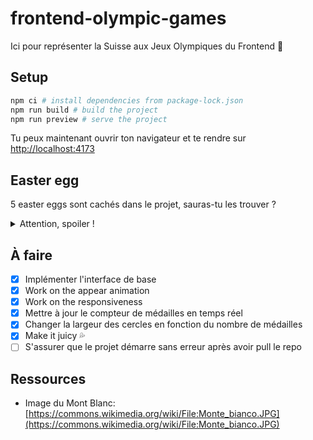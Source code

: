 # frontend-olympic-games

Ici pour représenter la Suisse aux Jeux Olympiques du Frontend 🎨

## Setup

```bash
npm ci # install dependencies from package-lock.json
npm run build # build the project
npm run preview # serve the project
```

Tu peux maintenant ouvrir ton navigateur et te rendre sur [http://localhost:4173](http://localhost:4173)

## Easter egg

5 easter eggs sont cachés dans le projet, sauras-tu les trouver ?

<details>
<summary>Attention, spoiler !</summary>

- Les totaux pour chaque continent pulsent au hover.
- Ton curseur a un effet magnétique sur les cercles du logo des Jeux Olympiques et a tendance à attirer vers lui une petite masse brillante qui se trouve dans les médailles or, argent et bronze.
- Que se passe-t-il si tu passes ton curseur en dessous du mot "Paris" dans le titre ?
- Et si tu cliques dessus ?
- Les montagnes bougent en fonction de la position de ton curseur mais... que se passe-t-il si tu passes ton curseur en dessus ?

</details>

## À faire

- [x] Implémenter l'interface de base
- [x] Work on the appear animation
- [x] Work on the responsiveness
- [x] Mettre à jour le compteur de médailles en temps réel
- [x] Changer la largeur des cercles en fonction du nombre de médailles
- [x] Make it juicy 💦
- [ ] S'assurer que le projet démarre sans erreur après avoir pull le repo

## Ressources

- Image du Mont Blanc: [https://commons.wikimedia.org/wiki/File:Monte_bianco.JPG](https://commons.wikimedia.org/wiki/File:Monte_bianco.JPG)
